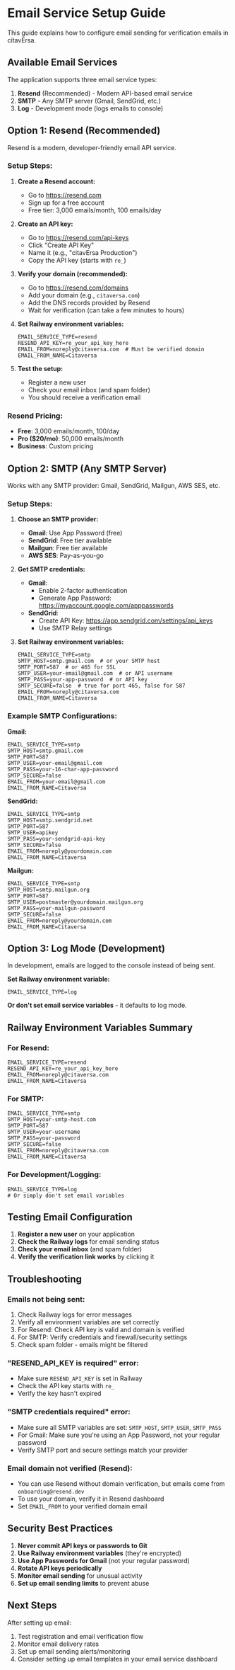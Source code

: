 # Email Service Setup Guide

This guide explains how to configure email sending for verification emails in citavErsa.

## Available Email Services

The application supports three email service types:

1. **Resend** (Recommended) - Modern API-based email service
2. **SMTP** - Any SMTP server (Gmail, SendGrid, etc.)
3. **Log** - Development mode (logs emails to console)

## Option 1: Resend (Recommended)

Resend is a modern, developer-friendly email API service.

### Setup Steps:

1. **Create a Resend account:**
   - Go to https://resend.com
   - Sign up for a free account
   - Free tier: 3,000 emails/month, 100 emails/day

2. **Create an API key:**
   - Go to https://resend.com/api-keys
   - Click "Create API Key"
   - Name it (e.g., "citavErsa Production")
   - Copy the API key (starts with `re_`)

3. **Verify your domain (recommended):**
   - Go to https://resend.com/domains
   - Add your domain (e.g., `citaversa.com`)
   - Add the DNS records provided by Resend
   - Wait for verification (can take a few minutes to hours)

4. **Set Railway environment variables:**
   ```
   EMAIL_SERVICE_TYPE=resend
   RESEND_API_KEY=re_your_api_key_here
   EMAIL_FROM=noreply@citaversa.com  # Must be verified domain
   EMAIL_FROM_NAME=Citaversa
   ```

5. **Test the setup:**
   - Register a new user
   - Check your email inbox (and spam folder)
   - You should receive a verification email

### Resend Pricing:
- **Free**: 3,000 emails/month, 100/day
- **Pro ($20/mo)**: 50,000 emails/month
- **Business**: Custom pricing

## Option 2: SMTP (Any SMTP Server)

Works with any SMTP provider: Gmail, SendGrid, Mailgun, AWS SES, etc.

### Setup Steps:

1. **Choose an SMTP provider:**
   - **Gmail**: Use App Password (free)
   - **SendGrid**: Free tier available
   - **Mailgun**: Free tier available
   - **AWS SES**: Pay-as-you-go

2. **Get SMTP credentials:**
   - **Gmail**: 
     - Enable 2-factor authentication
     - Generate App Password: https://myaccount.google.com/apppasswords
   - **SendGrid**: 
     - Create API Key: https://app.sendgrid.com/settings/api_keys
     - Use SMTP Relay settings

3. **Set Railway environment variables:**
   ```
   EMAIL_SERVICE_TYPE=smtp
   SMTP_HOST=smtp.gmail.com  # or your SMTP host
   SMTP_PORT=587  # or 465 for SSL
   SMTP_USER=your-email@gmail.com  # or API username
   SMTP_PASS=your-app-password  # or API key
   SMTP_SECURE=false  # true for port 465, false for 587
   EMAIL_FROM=noreply@citaversa.com
   EMAIL_FROM_NAME=Citaversa
   ```

### Example SMTP Configurations:

**Gmail:**
```
EMAIL_SERVICE_TYPE=smtp
SMTP_HOST=smtp.gmail.com
SMTP_PORT=587
SMTP_USER=your-email@gmail.com
SMTP_PASS=your-16-char-app-password
SMTP_SECURE=false
EMAIL_FROM=your-email@gmail.com
EMAIL_FROM_NAME=Citaversa
```

**SendGrid:**
```
EMAIL_SERVICE_TYPE=smtp
SMTP_HOST=smtp.sendgrid.net
SMTP_PORT=587
SMTP_USER=apikey
SMTP_PASS=your-sendgrid-api-key
SMTP_SECURE=false
EMAIL_FROM=noreply@yourdomain.com
EMAIL_FROM_NAME=Citaversa
```

**Mailgun:**
```
EMAIL_SERVICE_TYPE=smtp
SMTP_HOST=smtp.mailgun.org
SMTP_PORT=587
SMTP_USER=postmaster@yourdomain.mailgun.org
SMTP_PASS=your-mailgun-password
SMTP_SECURE=false
EMAIL_FROM=noreply@yourdomain.com
EMAIL_FROM_NAME=Citaversa
```

## Option 3: Log Mode (Development)

In development, emails are logged to the console instead of being sent.

**Set Railway environment variable:**
```
EMAIL_SERVICE_TYPE=log
```

**Or don't set email service variables** - it defaults to log mode.

## Railway Environment Variables Summary

### For Resend:
```
EMAIL_SERVICE_TYPE=resend
RESEND_API_KEY=re_your_api_key_here
EMAIL_FROM=noreply@citaversa.com
EMAIL_FROM_NAME=Citaversa
```

### For SMTP:
```
EMAIL_SERVICE_TYPE=smtp
SMTP_HOST=your-smtp-host.com
SMTP_PORT=587
SMTP_USER=your-username
SMTP_PASS=your-password
SMTP_SECURE=false
EMAIL_FROM=noreply@citaversa.com
EMAIL_FROM_NAME=Citaversa
```

### For Development/Logging:
```
EMAIL_SERVICE_TYPE=log
# Or simply don't set email variables
```

## Testing Email Configuration

1. **Register a new user** on your application
2. **Check the Railway logs** for email sending status
3. **Check your email inbox** (and spam folder)
4. **Verify the verification link works** by clicking it

## Troubleshooting

### Emails not being sent:
1. Check Railway logs for error messages
2. Verify all environment variables are set correctly
3. For Resend: Check API key is valid and domain is verified
4. For SMTP: Verify credentials and firewall/security settings
5. Check spam folder - emails might be filtered

### "RESEND_API_KEY is required" error:
- Make sure `RESEND_API_KEY` is set in Railway
- Check the API key starts with `re_`
- Verify the key hasn't expired

### "SMTP credentials required" error:
- Make sure all SMTP variables are set: `SMTP_HOST`, `SMTP_USER`, `SMTP_PASS`
- For Gmail: Make sure you're using an App Password, not your regular password
- Verify SMTP port and secure settings match your provider

### Email domain not verified (Resend):
- You can use Resend without domain verification, but emails come from `onboarding@resend.dev`
- To use your domain, verify it in Resend dashboard
- Set `EMAIL_FROM` to your verified domain email

## Security Best Practices

1. **Never commit API keys or passwords to Git**
2. **Use Railway environment variables** (they're encrypted)
3. **Use App Passwords for Gmail** (not your regular password)
4. **Rotate API keys periodically**
5. **Monitor email sending** for unusual activity
6. **Set up email sending limits** to prevent abuse

## Next Steps

After setting up email:
1. Test registration and email verification flow
2. Monitor email delivery rates
3. Set up email sending alerts/monitoring
4. Consider setting up email templates in your email service dashboard

